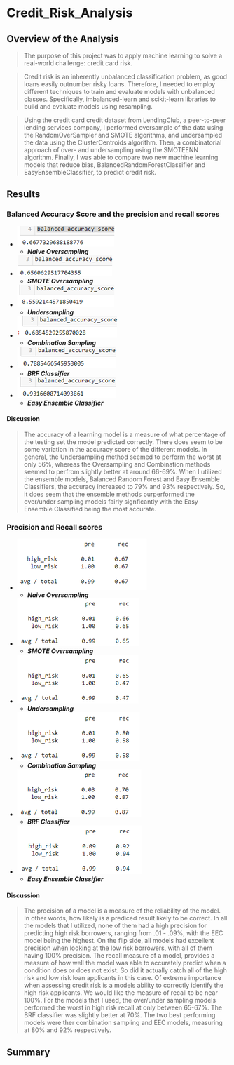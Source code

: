 # Credit_Risk_Analysis

## Overview of the Analysis
> The purpose of this project was to apply machine learning to solve a real-world challenge: credit card risk.

> Credit risk is an inherently unbalanced classification problem, as good loans easily outnumber risky loans. Therefore, I needed to employ different techniques to train and evaluate models with unbalanced classes. Specifically, imbalanced-learn and scikit-learn libraries to build and evaluate models using resampling.

> Using the credit card credit dataset from LendingClub, a peer-to-peer lending services company, I performed oversample of the data using the RandomOverSampler and SMOTE algorithms, and undersampled the data using the ClusterCentroids algorithm. Then, a combinatorial approach of over- and undersampling using the SMOTEENN algorithm. Finally, I was able to compare two new machine learning models that reduce bias, BalancedRandomForestClassifier and EasyEnsembleClassifier, to predict credit risk.


## Results
### Balanced Accuracy Score and the precision and recall scores

- ![](Resources/nos_as.png) 
  - ***Naive Oversampling***
- ![](Resources/smoteos_as.png)
  - ***SMOTE Oversampling***
- ![](Resources/us_as.png)
  - ***Undersampling***
- ![](Resources/combo_as.png)
  - ***Combination Sampling***
- ![](Resources/brf_as.png)
  - ***BRF Classifier***
- ![](Resources/eec_as.png)
  - ***Easy Ensemble Classifier***
#### Discussion
> The accuracy of a learning model is a measure of what percentage of the testing set the model predicted correctly. There does seem to be some variation in the accuracy score of the different models. In general, the Undersampling method seemed to perform the worst at only 56%, whereas the Oversampling and Combination methods seemed to perfrom slightly better at around 66-69%. When I utilized the ensemble models, Balanced Random Forest and Easy Ensemble Classifiers, the accuracy increased to 79% and 93% respectively. 
> So, it does seem that the ensemble methods ourperformed the over/under sampling models fairly signficantly with the Easy Ensemble Classified being the most accurate. 
  
### Precision and Recall scores  
- ![](Resources/nos_pr.png) 
  - ***Naive Oversampling***
- ![](Resources/smoteos_pr.png)
  - ***SMOTE Oversampling***
- ![](Resources/us_pr.png)
  - ***Undersampling***
- ![](Resources/combo_pr.png)
  - ***Combination Sampling***
- ![](Resources/brf_pr.png)
  - ***BRF Classifier***
- ![](Resources/eec_pr.png)
  - ***Easy Ensemble Classifier***
#### Discussion
> The precision of a model is a measure of the reliability of the model. In other words, how likely is a prediced result likely to be correct. In all the models that I utilized, none of them had a high precision for predicting high risk borrowers, ranging from .01 - .09%, with the EEC model being the highest. On the flip side, all models had excellent precision when looking at the low risk borrowers, with all of them having 100% precision. 
> The recall measure of a model, provides a measure of how well the model was able to accurately predict when a condition does or does not exist. So did it actually catch all of the high risk and low risk loan applicants in this case. Of extreme importance when assessing credit risk is a models ability to correctly identify the high risk applicants. We would like the measure of recall to be near 100%. For the models that I used, the over/under sampling models performed the worst in high risk recall at only between 65-67%. The BRF classifier was slightly better at 70%. The two best performing models were ther combination sampling and EEC models, measuring at 80% and 92% respectively.  
## Summary

